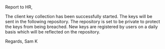 Report to HR,

The client key collection has been successfully started. The keys will be sent in the following repository. The repository is set to be private to protect the keys from being breached. New keys are registered by users on a daily basis which will be reflected on the repository.

Regards,
Sam K
